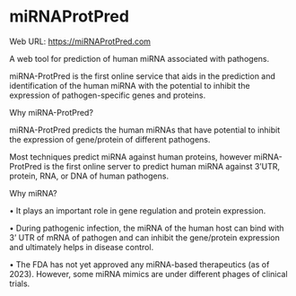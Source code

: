 # miRNAProtPred

Web URL: https://miRNAProtPred.com

A web tool for prediction of human miRNA associated with pathogens.

miRNA-ProtPred is the first online service that aids in the prediction and identification of the
human miRNA with the potential to inhibit the expression of pathogen-specific genes and
proteins. 

Why miRNA-ProtPred?

miRNA-ProtPred predicts the human miRNAs that have potential to inhibit the expression of gene/protein of different pathogens. 

Most techniques predict miRNA against human proteins, however miRNA-ProtPred is the first online server to predict human miRNA against 3’UTR, protein, RNA, or DNA of human pathogens.

Why miRNA?

•    It plays an important role in gene regulation and protein expression.

•    During pathogenic infection, the miRNA of the human host can bind with 3’ UTR of mRNA of pathogen and can inhibit the gene/protein expression and ultimately helps in disease control.

•    The FDA has not yet approved any miRNA-based therapeutics (as of 2023). However, some miRNA mimics are under different phages of clinical trials.
